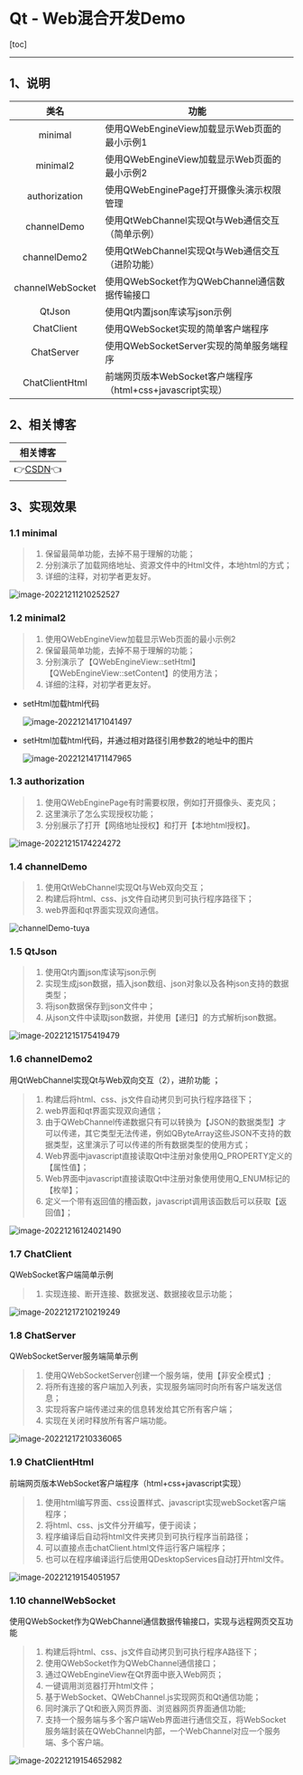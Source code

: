 # Qt - Web混合开发Demo

[toc]

---

## 1、说明

|       类名       | 功能                                                       |
| :--------------: | ---------------------------------------------------------- |
|     minimal      | 使用QWebEngineView加载显示Web页面的最小示例1               |
|     minimal2     | 使用QWebEngineView加载显示Web页面的最小示例2               |
|  authorization   | 使用QWebEnginePage打开摄像头演示权限管理                   |
|   channelDemo    | 使用QtWebChannel实现Qt与Web通信交互（简单示例）            |
|   channelDemo2   | 使用QtWebChannel实现Qt与Web通信交互（进阶功能）            |
| channelWebSocket | 使用QWebSocket作为QWebChannel通信数据传输接口              |
|      QtJson      | 使用Qt内置json库读写json示例                               |
|    ChatClient    | 使用QWebSocket实现的简单客户端程序                         |
|    ChatServer    | 使用QWebSocketServer实现的简单服务端程序                   |
|  ChatClientHtml  | 前端网页版本WebSocket客户端程序（html+css+javascript实现） |

 


## 2、相关博客

|                           相关博客                           |
| :----------------------------------------------------------: |
| 👉[CSDN](https://blog.csdn.net/qq_43627907/category_12140943.html)👈 |




## 3、实现效果

### 1.1 minimal

> 1. 保留最简单功能，去掉不易于理解的功能；                 
> 2. 分别演示了加载网络地址、资源文件中的Html文件，本地html的方式； 
> 3. 详细的注释，对初学者更友好。                      

![image-20221211210252527](Web.assets/image-20221211210252527.png)



### 1.2 minimal2

> 1. 使用QWebEngineView加载显示Web页面的最小示例2
> 2. 保留最简单功能，去掉不易于理解的功能；                                             
> 3. 分别演示了【QWebEngineView::setHtml】【QWebEngineView::setContent】的使用方法；
> 4. 详细的注释，对初学者更友好。                                                  

* setHtml加载html代码

  ![image-20221214171041497](Web.assets/image-20221214171041497.png)

* setHtml加载html代码，并通过相对路径引用参数2的地址中的图片

  ![image-20221214171147965](Web.assets/image-20221214171147965.png)



### 1.3 authorization

> 1. 使用QWebEnginePage有时需要权限，例如打开摄像头、麦克风；
> 2. 这里演示了怎么实现授权功能；                     
> 3. 分别展示了打开【网络地址授权】和打开【本地html授权】。          

![image-20221215174224272](Web.assets/image-20221215174224272.png)



### 1.4 channelDemo

> 1. 使用QtWebChannel实现Qt与Web双向交互；       
> 2. 构建后将html、css、js文件自动拷贝到可执行程序路径下；
> 3. web界面和qt界面实现双向通信。             

![channelDemo-tuya](Web.assets/channelDemo-tuya.gif)



### 1.5 QtJson

> 1. 使用Qt内置json库读写json示例                             
> 2. 实现生成json数据，插入json数组、json对象以及各种json支持的数据类型；
> 3. 将json数据保存到json文件中；                        
> 4. 从json文件中读取json数据，并使用【递归】的方式解析json数据。      

![image-20221215175419479](Web.assets/image-20221215175419479.png)



### 1.6 channelDemo2

用QtWebChannel实现Qt与Web双向交互（2），进阶功能 ；

> 1. 
>    构建后将html、css、js文件自动拷贝到可执行程序路径下；                 
> 2. web界面和qt界面实现双向通信；                               
> 3. 由于QWebChannel传递数据只有可以转换为【JSON的数据类型】才可以传递，其它类型无法传递，例如QByteArray这些JSON不支持的数据类型，这里演示了可以传递的所有数据类型的使用方式；                         
> 4. Web界面中javascript直接读取Qt中注册对象使用Q_PROPERTY定义的【属性值】；
> 5. Web界面中javascript直接读取Qt中注册对象使用使用Q_ENUM标记的【枚举】；   
> 6. 定义一个带有返回值的槽函数，javascript调用该函数后可以获取【返回值】；        

![image-20221216124021490](Web.assets/image-20221216124021490.png)



### 1.7 ChatClient

QWebSocket客户端简单示例   

> 1. 
>    实现连接、断开连接、数据发送、数据接收显示功能；

![image-20221217210219249](Web.assets/image-20221217210219249.png)



### 1.8 ChatServer

QWebSocketServer服务端简单示例

> 1. 使用QWebSocketServer创建一个服务端，使用【非安全模式】;  
> 2. 将所有连接的客户端加入列表，实现服务端同时向所有客户端发送信息；      
> 3. 实现将客户端传递过来的信息转发给其它所有客户端；              
> 4. 实现在关闭时释放所有客户端功能。                      

![image-20221217210336065](Web.assets/image-20221217210336065.png)



### 1.9 ChatClientHtml

前端网页版本WebSocket客户端程序（html+css+javascript实现）

> 1. 使用html编写界面、css设置样式、javascript实现webSocket客户端程序；
> 2. 将html、css、js文件分开编写，便于阅读；                      
> 3. 程序编译后自动将html文件夹拷贝到可执行程序当前路径；                  
> 4. 可以直接点击chatClient.html文件运行客户端程序；               
> 5. 也可以在程序编译运行后使用QDesktopServices自动打开html文件。      

![image-20221219154051957](Web.assets/image-20221219154051957.png)



### 1.10 channelWebSocket

使用QWebSocket作为QWebChannel通信数据传输接口，实现与远程网页交互功能

> 1. 构建后将html、css、js文件自动拷贝到可执行程序A路径下；      
> 2. 使用QWebSocket作为QWebChannel通信接口；        
> 3. 通过QWebEngineView在Qt界面中嵌入Web网页；        
> 4. 一键调用浏览器打开html文件；                      
> 5. 基于WebSocket、QWebChannel.js实现网页和Qt通信功能；
> 6. 同时演示了Qt和嵌入网页界面、浏览器网页界面通信功能;           
> 7. 支持一个服务端与多个客户端Web界面进行通信交互，将WebSocket服务端封装在QWebChannel内部，一个WebChannel对应一个服务端、多个客户端。

![image-20221219154652982](Web.assets/image-20221219154652982.png)

